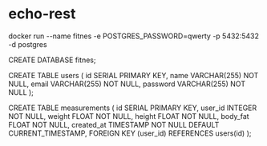 # echo-rest
docker run --name fitnes -e POSTGRES_PASSWORD=qwerty -p 5432:5432 -d postgres

CREATE DATABASE fitnes;

CREATE TABLE users (
  id SERIAL PRIMARY KEY,
  name VARCHAR(255) NOT NULL,
  email VARCHAR(255) NOT NULL,
  password VARCHAR(255) NOT NULL
);

CREATE TABLE measurements (
  id SERIAL PRIMARY KEY,
  user_id INTEGER NOT NULL,
  weight FLOAT NOT NULL,
  height FLOAT NOT NULL,
  body_fat FLOAT NOT NULL,
  created_at TIMESTAMP NOT NULL DEFAULT CURRENT_TIMESTAMP,
  FOREIGN KEY (user_id) REFERENCES users(id)
);

